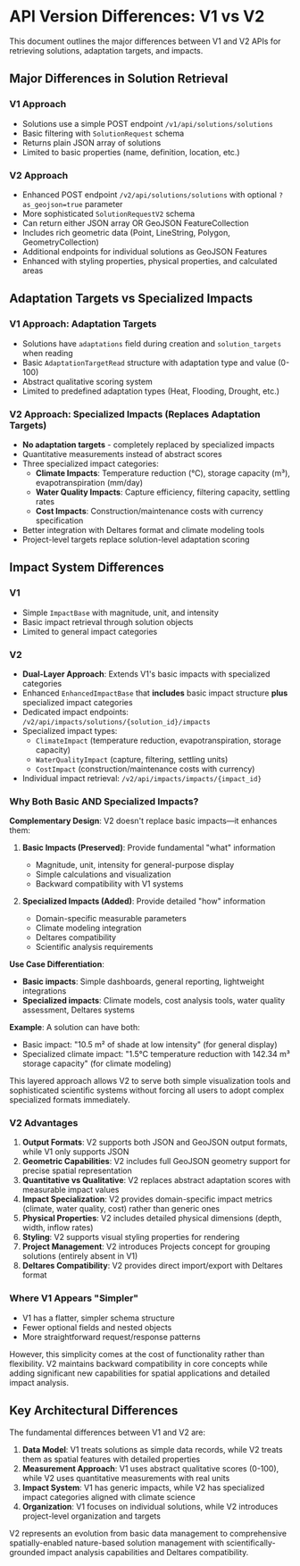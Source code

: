 # API Version Differences: V1 vs V2

This document outlines the major differences between V1 and V2 APIs for retrieving solutions, adaptation targets, and impacts.

## Major Differences in Solution Retrieval

### V1 Approach
- Solutions use a simple POST endpoint `/v1/api/solutions/solutions` 
- Basic filtering with `SolutionRequest` schema
- Returns plain JSON array of solutions
- Limited to basic properties (name, definition, location, etc.)

### V2 Approach
- Enhanced POST endpoint `/v2/api/solutions/solutions` with optional `?as_geojson=true` parameter
- More sophisticated `SolutionRequestV2` schema
- Can return either JSON array OR GeoJSON FeatureCollection
- Includes rich geometric data (Point, LineString, Polygon, GeometryCollection)
- Additional endpoints for individual solutions as GeoJSON Features
- Enhanced with styling properties, physical properties, and calculated areas

## Adaptation Targets vs Specialized Impacts

### V1 Approach: Adaptation Targets
- Solutions have `adaptations` field during creation and `solution_targets` when reading
- Basic `AdaptationTargetRead` structure with adaptation type and value (0-100)
- Abstract qualitative scoring system
- Limited to predefined adaptation types (Heat, Flooding, Drought, etc.)

### V2 Approach: Specialized Impacts (Replaces Adaptation Targets)
- **No adaptation targets** - completely replaced by specialized impacts
- Quantitative measurements instead of abstract scores
- Three specialized impact categories:
  - **Climate Impacts**: Temperature reduction (°C), storage capacity (m³), evapotranspiration (mm/day)
  - **Water Quality Impacts**: Capture efficiency, filtering capacity, settling rates
  - **Cost Impacts**: Construction/maintenance costs with currency specification
- Better integration with Deltares format and climate modeling tools
- Project-level targets replace solution-level adaptation scoring

## Impact System Differences

### V1
- Simple `ImpactBase` with magnitude, unit, and intensity
- Basic impact retrieval through solution objects
- Limited to general impact categories

### V2
- **Dual-Layer Approach**: Extends V1's basic impacts with specialized categories
- Enhanced `EnhancedImpactBase` that **includes** basic impact structure **plus** specialized impact categories
- Dedicated impact endpoints: `/v2/api/impacts/solutions/{solution_id}/impacts`
- Specialized impact types:
  - `ClimateImpact` (temperature reduction, evapotranspiration, storage capacity)
  - `WaterQualityImpact` (capture, filtering, settling units)
  - `CostImpact` (construction/maintenance costs with currency)
- Individual impact retrieval: `/v2/api/impacts/impacts/{impact_id}`

### Why Both Basic AND Specialized Impacts?

**Complementary Design**: V2 doesn't replace basic impacts—it enhances them:

1. **Basic Impacts (Preserved)**: Provide fundamental "what" information
   - Magnitude, unit, intensity for general-purpose display
   - Simple calculations and visualization
   - Backward compatibility with V1 systems

2. **Specialized Impacts (Added)**: Provide detailed "how" information
   - Domain-specific measurable parameters
   - Climate modeling integration
   - Deltares compatibility
   - Scientific analysis requirements

**Use Case Differentiation**:
- **Basic impacts**: Simple dashboards, general reporting, lightweight integrations
- **Specialized impacts**: Climate models, cost analysis tools, water quality assessment, Deltares systems

**Example**: A solution can have both:
- Basic impact: "10.5 m² of shade at low intensity" (for general display)
- Specialized climate impact: "1.5°C temperature reduction with 142.34 m³ storage capacity" (for climate modeling)

This layered approach allows V2 to serve both simple visualization tools and sophisticated scientific systems without forcing all users to adopt complex specialized formats immediately.

### V2 Advantages
1. **Output Formats**: V2 supports both JSON and GeoJSON output formats, while V1 only supports JSON
2. **Geometric Capabilities**: V2 includes full GeoJSON geometry support for precise spatial representation
3. **Quantitative vs Qualitative**: V2 replaces abstract adaptation scores with measurable impact values
4. **Impact Specialization**: V2 provides domain-specific impact metrics (climate, water quality, cost) rather than generic ones
5. **Physical Properties**: V2 includes detailed physical dimensions (depth, width, inflow rates)
6. **Styling**: V2 supports visual styling properties for rendering
7. **Project Management**: V2 introduces Projects concept for grouping solutions (entirely absent in V1)
8. **Deltares Compatibility**: V2 provides direct import/export with Deltares format

### Where V1 Appears "Simpler"
- V1 has a flatter, simpler schema structure
- Fewer optional fields and nested objects
- More straightforward request/response patterns

However, this simplicity comes at the cost of functionality rather than flexibility. V2 maintains backward compatibility in core concepts while adding significant new capabilities for spatial applications and detailed impact analysis.

## Key Architectural Differences

The fundamental differences between V1 and V2 are:

1. **Data Model**: V1 treats solutions as simple data records, while V2 treats them as spatial features with detailed properties
2. **Measurement Approach**: V1 uses abstract qualitative scores (0-100), while V2 uses quantitative measurements with real units
3. **Impact System**: V1 has generic impacts, while V2 has specialized impact categories aligned with climate science
4. **Organization**: V1 focuses on individual solutions, while V2 introduces project-level organization and targets

V2 represents an evolution from basic data management to comprehensive spatially-enabled nature-based solution management with scientifically-grounded impact analysis capabilities and Deltares compatibility.
